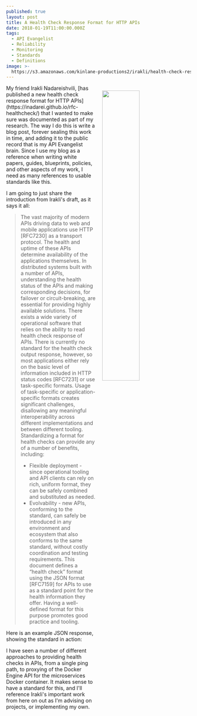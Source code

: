 ```yaml
---
published: true
layout: post
title: A Health Check Response Format for HTTP APIs
date: 2018-01-19T11:00:00.000Z
tags:
  - API Evangelist
  - Reliability
  - Monitoring
  - Standards
  - Definitions
image: >-
  https://s3.amazonaws.com/kinlane-productions2/irakli/health-check-response-format-for-http-apis.png
---
```

<p><img src="https://s3.amazonaws.com/kinlane-productions2/irakli/health-check-response-format-for-http-apis.png" align="right" width="45%" style="padding: 15px;" /></p>My friend Irakli Nadareishvili, [has published a new health check response format for HTTP APIs](https://inadarei.github.io/rfc-healthcheck/) that I wanted to make sure was documented as part of my research. The way I do this is write a blog post, forever sealing this work in time, and adding it to the public record that is my API Evangelist brain. Since I use my blog as a reference when writing white papers, guides, blueprints, policies, and other aspects of my work, I need as many references to usable standards like this.

I am going to just share the introduction from Irakli's draft, as it says it all:

> The vast majority of modern APIs driving data to web and mobile applications use HTTP [RFC7230] as a transport protocol. The health and uptime of these APIs determine availability of the applications themselves. In distributed systems built with a number of APIs, understanding the health status of the APIs and making corresponding decisions, for failover or circuit-breaking, are essential for providing highly available solutions.
> There exists a wide variety of operational software that relies on the ability to read health check response of APIs. There is currently no standard for the health check output response, however, so most applications either rely on the basic level of information included in HTTP status codes [RFC7231] or use task-specific formats.
> Usage of task-specific or application-specific formats creates significant challenges, disallowing any meaningful interoperability across different implementations and between different tooling.
> Standardizing a format for health checks can provide any of a number of benefits, including:
>  - Flexible deployment - since operational tooling and API clients can rely on rich, uniform format, they can be safely combined and substituted as needed.
>  - Evolvability - new APIs, conforming to the standard, can safely be introduced in any environment and ecosystem that also conforms to the same standard, without costly coordination and testing requirements.
> This document defines a “health check” format using the JSON format [RFC7159] for APIs to use as a standard point for the health information they offer. Having a well-defined format for this purpose promotes good practice and tooling.

Here is an example JSON response, showing the standard in action:

<script src="https://gist.github.com/kinlane/5bea1128ccada3b26ab534b7e4bb138d.js"></script>

I have seen a number of different approaches to providing health checks in APIs, from a single ping path, to proxying of the Docker Engine API for the microservices Docker container. It makes sense to have a standard for this, and I'll reference Irakli's important work from here on out as I'm advising on projects, or implementing my own.
